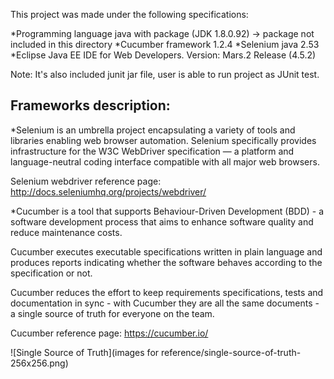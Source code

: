 

This project was made under the following specifications:

*Programming language java with package (JDK 1.8.0.92) -> package not included in this directory
*Cucumber framework 1.2.4
*Selenium java 2.53 
*Eclipse Java EE IDE for Web Developers. Version: Mars.2 Release (4.5.2)

Note: It's also included junit jar file, user is able to run project as JUnit test.


Frameworks description:
------

*Selenium is an umbrella project encapsulating a variety of tools and libraries enabling web browser automation. Selenium specifically provides infrastructure for the W3C WebDriver specification — a platform and language-neutral coding interface compatible with all major web browsers.
 
 Selenium webdriver  reference page: http://docs.seleniumhq.org/projects/webdriver/
 
 


*Cucumber is a tool that supports Behaviour-Driven Development (BDD) - a software development process that aims to enhance software quality and reduce maintenance costs.

Cucumber executes executable specifications written in plain language and produces reports indicating whether the software behaves according to the specification or not.

Cucumber reduces the effort to keep requirements specifications, tests and documentation in sync - with Cucumber they are all the same documents - a single source of truth for everyone on the team.

Cucumber reference page: https://cucumber.io/

![Single Source of Truth](images for reference/single-source-of-truth-256x256.png)
    





